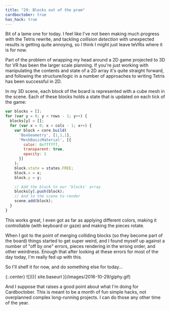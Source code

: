 ```yaml
---
title: "29: Blocks out of the pram"
cardboctober: true
has_hack: true
---
```


Bit of a lame one for today. I feel like I've not been making much progress with the Tetris rewrite, and tackling _collision detection_ with unexpected results is getting quite annoying, so I think I might just leave teVRis where it is for now.

<!-- more -->

Part of the problem of wrapping my head around a 2D game projected to 3D for VR has been the larger scale planning. If you're just working with manipulating the contents and state of a 2D array it's quite straight forward, and following the structure/logic in a number of approaches to writing Tetris has been successful in 2D.

In my 3D scene, each block of the board is represented with a cube mesh in the scene. Each of these blocks holds a state that is updated on each tick of the game:


```javascript
var blocks = [];
for (var y = 0; y < rows - 1; y++) {
  blocks[y] = [];
  for (var x = 0; x < cols - 1; x++) {
    var block = core.build(
      'BoxGeometry', [1,1,1],
      'MeshBasicMaterial', [{
        color: 0xffffff,
        transparent: true,
        opacity: 1
      }]
    );
    block.state = states.FREE;
    block.x = x;
    block.y = y;

    // Add the block to our 'blocks' array
    blocks[y].push(block);
    // And to the scene to render
    scene.add(block);
  }
}
```

This works great, I even got as far as applying different colors, making it controllable (with keyboard or gaze) and making the pieces rotate.

When I got to the point of merging colliding blocks (so they become part of the board) things started to get super weird, and I found myself up against a number of "off by one" errors, pieces rendering in the wrong order, and other weirdness. Enough that after looking at these errors for most of the day today, I'm really fed up with this.

So I'll shelf it for now, and do something else for today...

{:.center}
![]({{ site.baseurl }}/images/2016-10-29/giphy.gif)

And I suppose that raises a good point about what I'm doing for Cardboctober. This is meant to be a month of fun simple hacks, not overplanned complex long-running projects. I can do those any other time of the year.
